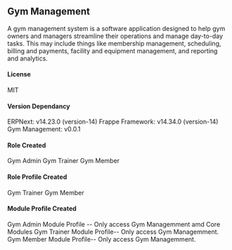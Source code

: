 ## Gym Management

A gym management system is a software application designed to help gym owners and managers streamline their operations and manage day-to-day tasks. This may include things like membership management, scheduling, billing and payments, facility and equipment management, and reporting and analytics.

#### License

MIT

#### Version Dependancy
ERPNext: v14.23.0 (version-14)
Frappe Framework: v14.34.0 (version-14)
Gym Management: v0.0.1

#### Role Created
Gym Admin
Gym Trainer
Gym Member


#### Role Profile Created
Gym Trainer
Gym Member

#### Module Profile Created

Gym Admin Module Profile -- Only access Gym Managemment amd Core Modules
Gym Trainer Module Profile-- Only access Gym Managemment.
Gym Member Module Profile-- Only access Gym Managemment.
